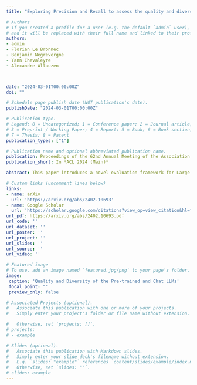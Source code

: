 ```yaml
---
title: "Exploring Precision and Recall to assess the quality and diversity of LLMs"

# Authors
# If you created a profile for a user (e.g. the default `admin` user), write the username (folder name) here 
# and it will be replaced with their full name and linked to their profile.
authors:
- admin
- Florian Le Bronnec 
- Benjamin Negrevergne
- Yann Chevaleyre
- Alexandre Allauzen



date: "2024-03-01T00:00:00Z"
doi: ""

# Schedule page publish date (NOT publication's date).
publishDate: "2024-03-01T00:00:00Z"

# Publication type.
# Legend: 0 = Uncategorized; 1 = Conference paper; 2 = Journal article;
# 3 = Preprint / Working Paper; 4 = Report; 5 = Book; 6 = Book section;
# 7 = Thesis; 8 = Patent
publication_types: ["1"]

# Publication name and optional abbreviated publication name.
publication: Proceedings of the 62nd Annual Meeting of the Association for Computational Linguistics 
publication_short: In *ACL 2024 (Main)*

abstract: This paper introduces a novel evaluation framework for Large Language Models (LLMs) such as Llama-2 and Mistral, focusing on the adaptation of Precision and Recall metrics from image generation to text generation. This approach allows for a nuanced assessment of the quality and diversity of generated text without the need for aligned corpora. By conducting a comprehensive evaluation of state-of-the-art language models, the study reveals significant insights into their performance on open-ended generation tasks, which are not adequately captured by traditional benchmarks. The findings highlight a trade-off between the quality and diversity of generated samples, particularly when models are fine-tuned with human feedback. This work extends the toolkit for distribution-based NLP evaluation, offering insights into the practical capabilities and challenges faced by current LLMs in generating diverse and high-quality text.

# Custom links (uncomment lines below)
links:
- name: arXiv
  url: 'https://arxiv.org/abs/2402.10693'
- name: Google Scholar
  url: 'https://scholar.google.com/citations?view_op=view_citation&hl=fr&user=l_e0zo8AAAAJ&citation_for_view=l_e0zo8AAAAJ:Y0pCki6q_DkC'
url_pdf: https://arxiv.org/abs/2402.10693.pdf
url_code: ''
url_dataset: ''
url_poster: ''
url_project: ''
url_slides: ''
url_source: ''
url_video: ''

# Featured image
# To use, add an image named `featured.jpg/png` to your page's folder. 
image:
 caption: 'Quality and Diversity of the Pre-trained and Chat LLMs'
 focal_point: ""
 preview_only: false

# Associated Projects (optional).
#   Associate this publication with one or more of your projects.
#   Simply enter your project's folder or file name without extension.

#   Otherwise, set `projects: []`.
# projects:
# - example

# Slides (optional).
#   Associate this publication with Markdown slides.
#   Simply enter your slide deck's filename without extension.
#   E.g. `slides: "example"` references `content/slides/example/index.md`.
#   Otherwise, set `slides: ""`.
# slides: example
---
```

